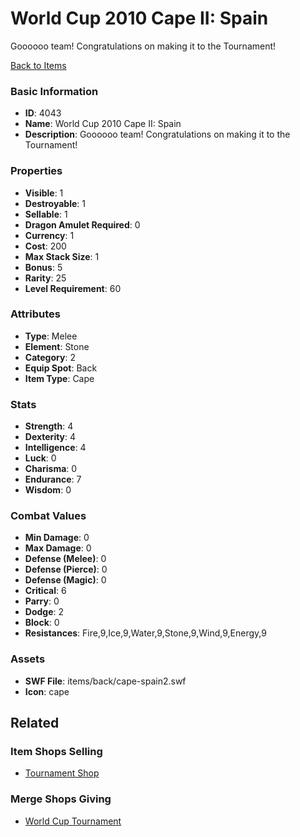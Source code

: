 # World Cup 2010 Cape II: Spain

Goooooo team!   Congratulations on making it to the Tournament!

[Back to Items](../items.md)

### Basic Information

- **ID**: 4043
- **Name**: World Cup 2010 Cape II: Spain
- **Description**: Goooooo team!   Congratulations on making it to the Tournament!

### Properties

- **Visible**: 1
- **Destroyable**: 1
- **Sellable**: 1
- **Dragon Amulet Required**: 0
- **Currency**: 1
- **Cost**: 200
- **Max Stack Size**: 1
- **Bonus**: 5
- **Rarity**: 25
- **Level Requirement**: 60

### Attributes

- **Type**: Melee
- **Element**: Stone
- **Category**: 2
- **Equip Spot**: Back
- **Item Type**: Cape

### Stats

- **Strength**: 4
- **Dexterity**: 4
- **Intelligence**: 4
- **Luck**: 0
- **Charisma**: 0
- **Endurance**: 7
- **Wisdom**: 0

### Combat Values

- **Min Damage**: 0
- **Max Damage**: 0
- **Defense (Melee)**: 0
- **Defense (Pierce)**: 0
- **Defense (Magic)**: 0
- **Critical**: 6
- **Parry**: 0
- **Dodge**: 2
- **Block**: 0
- **Resistances**: Fire,9,Ice,9,Water,9,Stone,9,Wind,9,Energy,9

### Assets

- **SWF File**: items/back/cape-spain2.swf
- **Icon**: cape

## Related

### Item Shops Selling

- [Tournament Shop](../item-shops/148-tournament-shop.md)

### Merge Shops Giving

- [World Cup Tournament](../merge-shops/70-world-cup-tournament.md)

